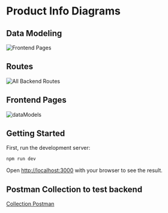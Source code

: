 # Product Info Diagrams

## Data Modeling

![Frontend Pages](https://github.com/user-attachments/assets/90dac583-db14-423a-bb70-7b3795b2250b)

## Routes

![All Backend Routes](https://github.com/user-attachments/assets/fde9084b-f29e-48a3-9221-817fcf690254)

## Frontend Pages

![dataModels](https://github.com/user-attachments/assets/00f24278-1b06-44e4-9126-3ff6b7d40b43)



## Getting Started

First, run the development server:

```bash
npm run dev
```

Open [http://localhost:3000](http://localhost:3000) with your browser to see the result.

## Postman Collection to test backend

[Collection Postman](https://martian-rocket-122965.postman.co/workspace/New-Team-Workspace~cc2d52a9-7cac-41ce-b47d-49704a9ab204/collection/26541602-b6603a32-96c9-438f-b3b5-8b9535729ef7?action=share&creator=26541602)
